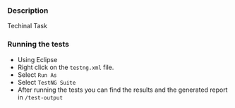 ### Description

Techinal Task

### Running the tests

- Using Eclipse
- Right click on the `testng.xml` file.
- Select `Run As`
- Select `TestNG Suite`
- After running the tests you can find the results and the generated report in `/test-output`